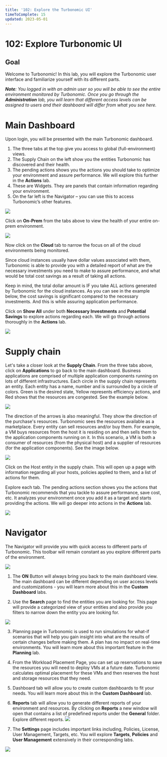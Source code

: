 ```yaml
---
title: '102: Explore the Turbonomic UI'
timeToComplete: 15
updated: 2023-05-01
---
```


# 102: Explore Turbonomic UI

## Goal

Welcome to Turbonomic! In this lab, you will explore the Turbonomic user interface and familiarize yourself with its different parts.

_**Note**: You logged in with an admin user so you will be able to see the entire environment monitored by Turbonomic. Once you go through the **Administration** lab, you will learn that different access levels can be assigned to users and their dashboard will differ from what you see here._

   <QuizAlert text="L3 Quiz Content denoted in green"/>

# Main Dashboard

Upon login, you will be presented with the main Turbonomic dashboard.

1. The three tabs at the top give you access to global (full-environment) views.
2. The Supply Chain on the left show you the entities Turbonomic has discovered and their health.
3. The pending actions shows you the actions you should take to optimize your environment and assure performance. We will explore this further in the **Actions** lab.
4. These are Widgets. They are panels that contain information regarding your environment.
5. On the far left is the Navigator – you can use this to access Turbonomic’s other features.
   <QuizAlert text="Quiz Material"/>

![](./images/102/dashboard.png)

Click on **On-Prem** from the tabs above to view the health of your entire on-prem environment.

![](./images/102/onprem.png)

Now click on the **Cloud** tab to narrow the focus on all of the cloud environments being monitored.

Since cloud instances usually have dollar values associated with them, Turbonomic is able to provide you with a detailed report of what are the necessary investments you need to make to assure performance, and what would be total cost savings as a result of taking all actions.

Keep in mind, the total dollar amount is IF you take ALL actions generated by Turbonomic for the cloud instances. As you can see in the example below, the cost savings is significant compared to the necessary investments. And this is while assuring application performance.

Click on **Show All** under both **Necessary Investments** and **Potential Savings** to explore actions regarding each. We will go through actions thoroughly in the **Actions** lab.

![](./images/102/cloud.png)

# Supply chain

Let's take a closer look at the **Supply Chain**. From the three tabs above, click on **Applications** to go back to the main dashboard. Business applications are comprised of multiple application components running on lots of different infrastructures. Each circle in the supply chain represents an entity. Each entity has a name, number and is surrounded by a circle of colors. Green is the desired state, Yellow represents efficiency actions, and Red shows that the resources are congested. See the example below.

<QuizAlert text="Quiz Material"/>

![](./images/102/supply-chain1.png)

The direction of the arrows is also meaningful. They show the direction of the purchase's resources. Turbonomic sees the resources available as a marketplace. Every entity can sell resources and/or buy them. For example, a VM buys resources from the host it is residing on and then sells them to the application components running on it. In this scenario, a VM is both a consumer of resources (from the physical host) and a supplier of resources (for the application components). See the image below.

![](./images/102/buysell.png)

Click on the Host entity in the supply chain. This will open up a page with information regarding all your hosts, policies applied to them, and a list of actions for them.

Explore each tab. The pending actions section shows you the actions that Turbonomic recommends that you tackle to assure performance, save cost, etc. It analyzes your environment once you add it as a target and starts providing the actions. We will go deeper into actions in the **Actions** lab.

![](./images/102/host1.png)

# Navigator

The Navigator will provide you with quick access to different parts of Turbonomic. This toolbar will remain constant as you explore different parts of the environment.

![](./images/102/nav1.png)

1. The **ON** Button will always bring you back to the main dashboard view. The main dashboard can be different depending on user access levels and customizations - you will learn more about this in the **Custom Dashboard** labs.

<QuizAlert text="Quiz Material"/>

2. Use the **Search** page to find the entities you are looking for. This page will provide a categorized view of your entities and also provide you filters to narrow down the entity you are looking for.

![](./images/102/search1.png)

3. Planning page in Turbonomic is used to run simulations for what-if scenarios that will help you gain insight into what are the results of certain changes before making them. A plan has no impact on real-time environments. You will learn more about this important feature in the **Planning** lab.

4. From the Workload Placement Page, you can set up reservations to save the resources you will need to deploy VMs at a future date. Turbonomic calculates optimal placement for these VMs and then reserves the host and storage resources that they need.

5. Dashboard tab will allow you to create custom dashboards to fit your needs. You will learn more about this in the **Custom Dashboard** lab.

6. **Reports** tab will allow you to generate different reports of your environment and resources. By clicking on **Reports** a new window will open that contains a list of predefined reports under the **General** folder. Explore different reports.
   ![](./images/102/report2.png)

7. The **Settings** page includes important links including, Policies, License, User Management, Targets, etc. You will explore **Targets**, **Policies** and **User Management** extensively in their corresponding labs.

![](./images/102/settings.png)

